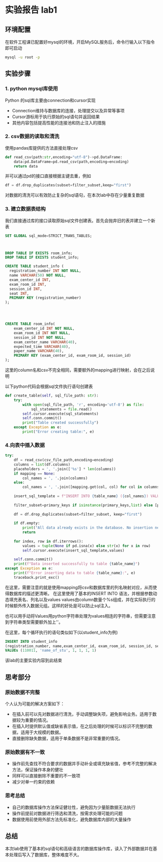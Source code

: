 # 实验报告 lab1

## 环境配置

在软件工程课已配置好mysql的环境，开启MySQL服务后，命令行输入以下指令即可启动

```bash
mysql -u root -p
```

## 实验步骤

### 1. python mysql库使用

Python 的sql库主要由connection和cursor实现

* Connection维持与数据库的连接，处理提交以及异常等事项
* Cursor游标用于执行原始的sql语句并返回结果
* 其他内容包括提高性能的连接池和防止注入的措施

### 2. csv数据的读取和清洗

使用pandas库提供的方法直接处理csv

```python
def read_csv(path:str,encoding="utf-8")->pd.DataFrame:
    data:pd.DataFrame=pd.read_csv(path,encoding=encoding)
    return data
```

并可以通过pd的接口直接根据主键去重，例如

```python
df = df.drop_duplicates(subset=filter_subset,keep="first")  
```

对数据的清洗可以有效防止复杂的sql语句，在本次lab中存在少量重复数据

### 3. 建立数据表结构

我们直接通过库的接口读取原始sql文件创建表。首先会抛弃旧的表并建立一个新表

```sql
SET GLOBAL sql_mode=STRICT_TRANS_TABLES;



DROP TABLE IF EXISTS room_info;
DROP TABLE IF EXISTS student_info;

CREATE TABLE student_info (
  registration_number INT NOT NULL,
  name VARCHAR(50) NOT NULL,
  exam_center_id INT,
  exam_room_id INT,
  session_id INT,
  seat INT,
  PRIMARY KEY (registration_number)
);




CREATE TABLE room_info(
    exam_center_id INT NOT NULL,
    exam_room_id INT NOT NULL,
    session_id INT NOT NULL,
    exam_center_name VARCHAR(40),
    expected_time VARCHAR(40),
    paper_name VARCHAR(40),
    PRIMARY KEY (exam_center_id, exam_room_id, session_id)
);

```

这里的column名和csv不完全相同，需要额外的mapping进行映射，会在之后说明  

以下python代码会根据sql文件执行语句创建表

```python
def create_table(self, sql_file_path: str):
    try:
        with open(sql_file_path, 'r', encoding='utf-8') as file:
            sql_statements = file.read()
        self.cursor.execute(sql_statements)
        self.conn.commit()
        print("Table created successfully")
    except Exception as e:
        print("Error creating table:", e)
```

### 4.向表中插入数据

```python
try:
    df = read_csv(csv_file_path,encoding=encoding)
    columns = list(df.columns)
    placeholders = ', '.join(['%s'] * len(columns))
    if mapping == None:
        col_names = ', '.join(columns)
    else:
        col_names = ', '.join([mapping.get(col, col) for col in columns])
    
    insert_sql_template = f"INSERT INTO {table_name} ({col_names}) VALUES ({placeholders})"
    
    filter_subset=primary_keys if isinstance(primary_keys,list) else [primary_keys]
    
    df = df.drop_duplicates(subset=filter_subset, keep="first")  
    
    if df.empty:
        print("All data already exists in the database. No insertion needed.")
        return
    
    for index, row in df.iterrows():
        values = tuple(None if pd.isna(x) else str(x) for x in row)
        self.cursor.execute(insert_sql_template,values)
        
    self.conn.commit()
    print(f"Data inserted successfully to table {table_name}")
except Exception as e:
    print(f"Error inserting data to table {table_name}:", e)
    traceback.print_exc()
```

在这里，需要注意的就是使用mapping将csv和数据库里的列名映射对应，从而使得数据库的描述更清晰。 
在这里使用了基本的INSERT INTO 语法，并根据参数动态填充表名、列名以及values
values由column数量个%s组成，并在实际执行的时候额外传入数据元组。这样的好处是可以防止sql注入。

也可以用手动将Values用python字符串处理为values相连的字符串，但需要注意到字符串类型需要额外加上''。

在这里，每个循环执行的语句类似如下(以student_info为例)

```sql
INSERT INTO student_info 
(registration_number, name,exam_center_id, exam_room_id, session_id, seat)
VALUEs (110011, 'name_of_stu', 1, 1, 1, 1)
```

该lab的主要实验内容到此结束

## 思考部分

### 原始数据不完整

个人认为可能的解决方案如下：

* 在插入前可以先对数据进行清洗，手动调整缺失项，避免影响业务。适用于数据较为重要的情况。
* 在插入时提供默认值或缺省表示值，在之后处理的时候可以标识不完整的数据，适用于大规模的数据。
* 直接删除缺失数据，适用于单条数据不是非常重要的情况。
  
### 原始数据有不一致

* 操作前先查找不符合要求的数据并手动补全或填充缺省值，参考不完整的解决方法，保证操作本身的健壮
* 同样可以直接删除不重要的不一致项
* 减少对单一约束的依赖

### 思考总结

* 自己的数据库操作方法保证健壮性，避免因为少量脏数据无法执行
* 操作前提前对数据进行筛选和清洗，按需求处理可能的问题
* 数据使用前使用外部方法先标准化，避免数据库内部的大量操作

## 总结

本次lab使用了基本的sql语句和高级语言的数据库操作库，读入了外部数据并在基本处理后写入了数据库，整体难度不大。